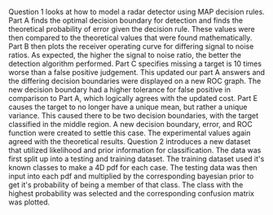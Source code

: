 Question 1 looks at how to model a radar detector using MAP decision
rules.  Part A finds the optimal decision boundary for detection and
finds the theoretical probability of error given the decision rule.
These values were then compared to the theoretical values that were found
mathematically.  Part B then plots the receiver operating curve for
differing signal to noise ratios.  As expected, the higher the signal to
noise ratio, the better the detection algorithm performed.  Part C
specifies missing a target is 10 times worse than a false positive
judgement.  This updated our part A answers and the differing decision
boundaries were displayed on a new ROC graph.  The new decision boundary
had a higher tolerance for false positive in comparison to Part A, which
logically agrees with the updated cost. Part E causes the target to no longer
have a unique mean, but rather a unique variance.  This caused there to
be two decision boundaries, with the target classified in the middle region.
A new decision boundary, error, and ROC function were created to settle
this case.  The experimental values again agreed with the theoretical
results.  Question 2 introduces a new dataset that utilized
likelihood and prior information for classification.  The data
was first split up into a testing and training dataset. The training
dataset used it's known classes to make a 4D pdf for each case.  The
testing data was then input into each pdf and multiplied by the corresponding
bayesian prior to get it's probability of being a member of that class.
The class with the highest probability was selected and the corresponding
confusion matrix was plotted.
